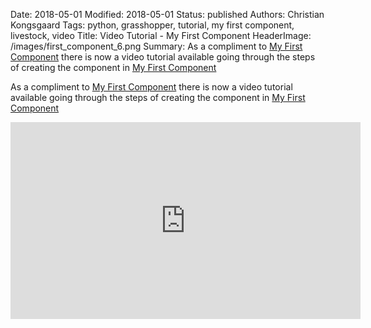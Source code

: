 Date: 2018-05-01
Modified: 2018-05-01
Status: published
Authors: Christian Kongsgaard
Tags: python, grasshopper, tutorial, my first component, livestock, video
Title: Video Tutorial - My First Component
HeaderImage: /images/first_component_6.png
Summary: As a compliment to [My First Component]({filename}/posts/first_component.md) there is now a video tutorial available
going through the steps of creating the component in [My First Component]({filename}/posts/first_component.md)

As a compliment to [My First Component]({filename}/posts/first_component.md) there is now a video tutorial available
going through the steps of creating the component in [My First Component]({filename}/posts/first_component.md)

<iframe width="560" height="315" src="https://www.youtube.com/embed/-Dhv_aWAT1k" frameborder="0" allow="autoplay; encrypted-media" allowfullscreen></iframe>
